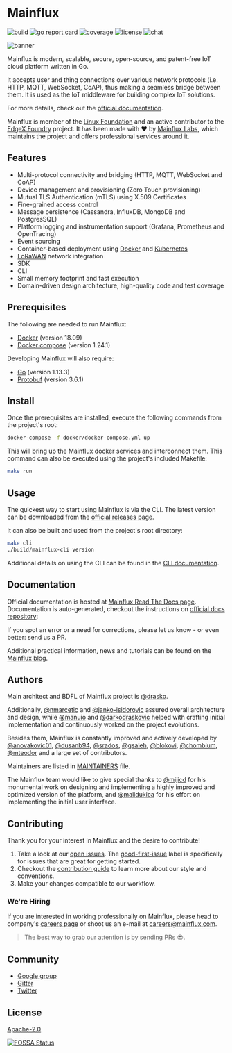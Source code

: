 # Mainflux

[![build][ci-badge]][ci-url]
[![go report card][grc-badge]][grc-url]
[![coverage][cov-badge]][cov-url]
[![license][license]](LICENSE)
[![chat][gitter-badge]][gitter]

![banner][banner]

Mainflux is modern, scalable, secure, open-source, and patent-free IoT cloud platform written in Go.

It accepts user and thing connections over various network protocols (i.e. HTTP,
MQTT, WebSocket, CoAP), thus making a seamless bridge between them. It is used as the IoT middleware
for building complex IoT solutions.

For more details, check out the [official documentation][docs].

Mainflux is member of the [Linux Foundation][lf] and an active contributor
to the [EdgeX Foundry][edgex] project. It has been made with :heart: by [Mainflux Labs][company],
which maintains the project and offers professional services around it.

## Features

- Multi-protocol connectivity and bridging (HTTP, MQTT, WebSocket and CoAP)
- Device management and provisioning (Zero Touch provisioning)
- Mutual TLS Authentication (mTLS) using X.509 Certificates
- Fine-grained access control
- Message persistence (Cassandra, InfluxDB, MongoDB and PostgresSQL)
- Platform logging and instrumentation support (Grafana, Prometheus and OpenTracing)
- Event sourcing
- Container-based deployment using [Docker][docker] and [Kubernetes][kubernetes]
- [LoRaWAN][lora] network integration
- SDK
- CLI
- Small memory footprint and fast execution
- Domain-driven design architecture, high-quality code and test coverage

## Prerequisites

The following are needed to run Mainflux:

- [Docker](https://docs.docker.com/install/) (version 18.09)
- [Docker compose](https://docs.docker.com/compose/install/) (version 1.24.1)

Developing Mainflux will also require:

- [Go](https://golang.org/doc/install) (version 1.13.3)
- [Protobuf](https://github.com/protocolbuffers/protobuf#protocol-compiler-installation) (version 3.6.1)

## Install

Once the prerequisites are installed, execute the following commands from the project's root:

```bash
docker-compose -f docker/docker-compose.yml up
```

This will bring up the Mainflux docker services and interconnect them. This command can also be executed using the project's included Makefile:

```bash
make run
```

## Usage

The quickest way to start using Mainflux is via the CLI. The latest version can be downloaded from the [official releases page][rel]. 

It can also be built and used from the project's root directory:

```bash
make cli
./build/mainflux-cli version
```

Additional details on using the CLI can be found in the [CLI documentation](https://mainflux.readthedocs.io/en/latest/cli/).

## Documentation

Official documentation is hosted at [Mainflux Read The Docs page][docs]. Documentation is auto-generated, checkout the instructions on [official docs repository](https://github.com/mainflux/docs):

If you spot an error or a need for corrections, please let us know - or even better: send us a PR.

Additional practical information, news and tutorials can be found on the [Mainflux blog][blog].

## Authors

Main architect and BDFL of Mainflux project is [@drasko][drasko].

Additionally, [@nmarcetic][nikola] and [@janko-isidorovic][janko] assured
overall architecture and design, while [@manuio][manu] and [@darkodraskovic][darko]
helped with crafting initial implementation and continuously worked on the project evolutions.

Besides them, Mainflux is constantly improved and actively
developed by [@anovakovic01][alex], [@dusanb94][dusan], [@srados][sava],
[@gsaleh][george], [@blokovi][iva], [@chombium][kole], [@mteodor][mirko] and a large set of contributors.

Maintainers are listed in [MAINTAINERS](MAINTAINERS) file.

The Mainflux team would like to give special thanks to [@mijicd][dejan] for his monumental work
on designing and implementing a highly improved and optimized version of the platform,
and [@malidukica][dusanm] for his effort on implementing the initial user interface.

## Contributing

Thank you for your interest in Mainflux and the desire to contribute!

1. Take a look at our [open issues](https://github.com/mainflux/mainflux/issues). The [good-first-issue](https://github.com/mainflux/mainflux/labels/good-first-issue) label is specifically for issues that are great for getting started.
2. Checkout the [contribution guide](CONTRIBUTING.md) to learn more about our style and conventions.
3. Make your changes compatible to our workflow.

### We're Hiring

If you are interested in working professionally on Mainflux,
please head to company's [careers page][careers] or shoot us an e-mail at <careers@mainflux.com>.

>The best way to grab our attention is by sending PRs :sunglasses:.

## Community

- [Google group][forum]
- [Gitter][gitter]
- [Twitter][twitter]

## License

[Apache-2.0](LICENSE)

[![FOSSA Status](https://app.fossa.com/api/projects/git%2Bgithub.com%2Fmainflux%2Fmainflux.svg?type=large)](https://app.fossa.com/projects/git%2Bgithub.com%2Fmainflux%2Fmainflux?ref=badge_large)

[banner]: https://github.com/mainflux/docs/blob/master/docs/img/gopherBanner.jpg
[ci-badge]: https://semaphoreci.com/api/v1/mainflux/mainflux/branches/master/badge.svg
[ci-url]: https://semaphoreci.com/mainflux/mainflux
[docs]: http://mainflux.readthedocs.io
[docker]: https://www.docker.com
[forum]: https://groups.google.com/forum/#!forum/mainflux
[gitter]: https://gitter.im/mainflux/mainflux?utm_source=badge&utm_medium=badge&utm_campaign=pr-badge&utm_content=badge
[gitter-badge]: https://badges.gitter.im/Join%20Chat.svg
[grc-badge]: https://goreportcard.com/badge/github.com/mainflux/mainflux
[grc-url]: https://goreportcard.com/report/github.com/mainflux/mainflux
[cov-badge]: https://codecov.io/gh/mainflux/mainflux/branch/master/graph/badge.svg
[cov-url]: https://codecov.io/gh/mainflux/mainflux
[license]: https://img.shields.io/badge/license-Apache%20v2.0-blue.svg
[twitter]: https://twitter.com/mainflux
[lora]: https://lora-alliance.org/
[kubernetes]: https://kubernetes.io/
[rel]: https://github.com/mainflux/mainflux/releases
[careers]: https://www.mainflux.com/careers.html
[lf]: https://www.linuxfoundation.org/
[edgex]: https://www.edgexfoundry.org/
[company]: https://www.mainflux.com/
[blog]: https://medium.com/mainflux-iot-platform
[drasko]: https://github.com/drasko
[nikola]: https://github.com/nmarcetic
[dejan]: https://github.com/mijicd
[manu]: https://github.com/manuIO
[darko]: https://github.com/darkodraskovic
[janko]: https://github.com/janko-isidorovic
[alex]: https://github.com/anovakovic01
[dusan]: https://github.com/dusanb94
[sava]: https://github.com/srados
[george]: https://github.com/gesaleh
[iva]: https://github.com/blokovi
[kole]: https://github.com/chombium
[dusanm]: https://github.com/malidukica
[mirko]: https://github.com/mteodor
